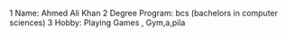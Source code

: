 1 Name: Ahmed Ali Khan
      2 Degree Program: bcs (bachelors in computer sciences)
            3 Hobby: Playing Games , Gym,a,pila
                 
